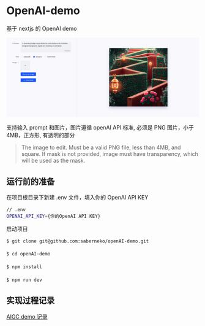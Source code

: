 # OpenAI-demo

基于 nextjs 的 OpenAI demo

![image](https://github.com/saberneko/openAI-demo/blob/master/IMG/demo-2.jpeg)

支持输入 prompt 和图片，图片遵循 openAI API 标准, 必须是 PNG 图片，小于 4MB，正方形, 有透明的部分

> The image to edit. Must be a valid PNG file, less than 4MB, and square. If mask is not provided, image must have transparency, which will be used as the mask.

## 运行前的准备

在项目根目录下新建 .env 文件，填入你的 OpenAI API KEY

```bash
// .env
OPENAI_API_KEY={你的OpenAI API KEY}
```

启动项目

```bash
$ git clone git@github.com:saberneko/openAI-demo.git

$ cd openAI-demo

$ npm install

$ npm run dev
```

## 实现过程记录

[AIGC demo 记录](https://www.yuque.com/g/saberneko/vf81ru/collaborator/join?token=VCtrTh6qYXgSlwXi#)
